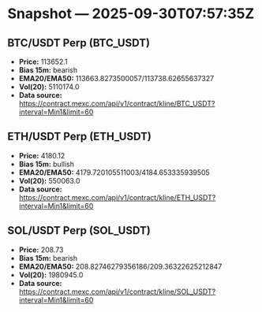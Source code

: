 # Snapshot — 2025-09-30T07:57:35Z

## BTC/USDT Perp (BTC_USDT)
- **Price:** 113652.1
- **Bias 15m:** bearish
- **EMA20/EMA50:** 113663.8273500057/113738.62655637327
- **Vol(20):** 5110174.0
- **Data source:** https://contract.mexc.com/api/v1/contract/kline/BTC_USDT?interval=Min1&limit=60

## ETH/USDT Perp (ETH_USDT)
- **Price:** 4180.12
- **Bias 15m:** bullish
- **EMA20/EMA50:** 4179.720105511003/4184.653335939505
- **Vol(20):** 550063.0
- **Data source:** https://contract.mexc.com/api/v1/contract/kline/ETH_USDT?interval=Min1&limit=60

## SOL/USDT Perp (SOL_USDT)
- **Price:** 208.73
- **Bias 15m:** bearish
- **EMA20/EMA50:** 208.82746279356186/209.36322625212847
- **Vol(20):** 1980945.0
- **Data source:** https://contract.mexc.com/api/v1/contract/kline/SOL_USDT?interval=Min1&limit=60

